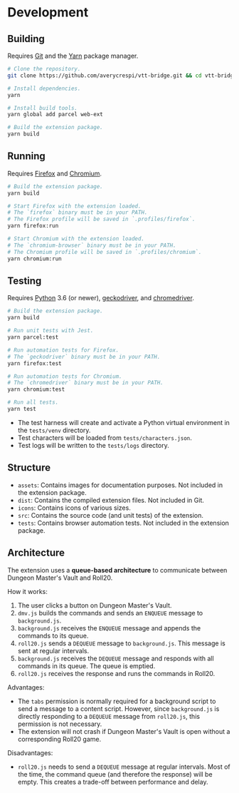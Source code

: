 # Development

## Building

Requires [Git](https://git-scm.com/) and the [Yarn](https://yarnpkg.com/) package manager.

```sh
# Clone the repository.
git clone https://github.com/averycrespi/vtt-bridge.git && cd vtt-bridge

# Install dependencies.
yarn

# Install build tools.
yarn global add parcel web-ext

# Build the extension package.
yarn build
```

## Running

Requires [Firefox](https://www.mozilla.org/en-CA/firefox/) and [Chromium](https://www.chromium.org/).

```sh
# Build the extension package.
yarn build

# Start Firefox with the extension loaded.
# The `firefox` binary must be in your PATH.
# The Firefox profile will be saved in `.profiles/firefox`.
yarn firefox:run

# Start Chromium with the extension loaded.
# The `chromium-browser` binary must be in your PATH.
# The Chromium profile will be saved in `.profiles/chromium`.
yarn chromium:run
```

## Testing

Requires [Python](https://www.python.org/) 3.6 (or newer), [geckodriver](https://firefox-source-docs.mozilla.org/testing/geckodriver/), and [chromedriver](https://chromedriver.chromium.org/).

```sh
# Build the extension package.
yarn build

# Run unit tests with Jest.
yarn parcel:test

# Run automation tests for Firefox.
# The `geckodriver` binary must be in your PATH.
yarn firefox:test

# Run automation tests for Chromium.
# The `chromedriver` binary must be in your PATH.
yarn chromium:test

# Run all tests.
yarn test
```

- The test harness will create and activate a Python virtual environment in the `tests/venv` directory.
- Test characters will be loaded from `tests/characters.json`.
- Test logs will be written to the `tests/logs` directory.

## Structure

- `assets`: Contains images for documentation purposes. Not included in the extension package.
- `dist`: Contains the compiled extension files. Not included in Git.
- `icons`: Contains icons of various sizes.
- `src`: Contains the source code (and unit tests) of the extension.
- `tests`: Contains browser automation tests. Not included in the extension package.

## Architecture

The extension uses a **queue-based architecture** to communicate between Dungeon Master's Vault and Roll20.

How it works:

1. The user clicks a button on Dungeon Master's Vault.
2. `dmv.js` builds the commands and sends an `ENQUEUE` message to `background.js`.
3. `background.js` receives the `ENQUEUE` message and appends the commands to its queue.
4. `roll20.js` sends a `DEQUEUE` message to `background.js`. This message is sent at regular intervals.
5. `background.js` receives the `DEQUEUE` message and responds with all commands in its queue. The queue is emptied.
6. `roll20.js` receives the response and runs the commands in Roll20.

Advantages:

- The `tabs` permission is normally required for a background script to send a message to a content script. However, since `background.js` is directly responding to a `DEQUEUE` message from `roll20.js`, this permission is not necessary.
- The extension will not crash if Dungeon Master's Vault is open without a corresponding Roll20 game.

Disadvantages:

- `roll20.js` needs to send a `DEQUEUE` message at regular intervals. Most of the time, the command queue (and therefore the response) will be empty. This creates a trade-off between performance and delay.